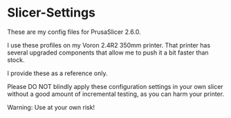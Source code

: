 # Slicer-Settings

These are my config files for PrusaSlicer 2.6.0.

I use these profiles on my Voron 2.4R2 350mm printer. That printer has several upgraded components that allow me to push it a bit faster than stock.

I provide these as a reference only.

Please DO NOT blindly apply these configuration settings in your own slicer without a good amount of incremental testing, as you can harm your printer.

Warning: Use at your own risk!
